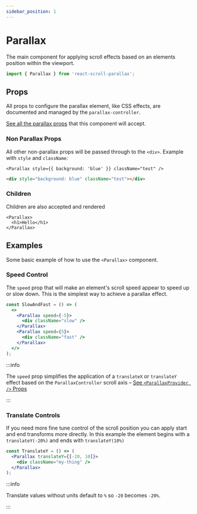 ```yaml
---
sidebar_position: 1
---
```


# Parallax

The main component for applying scroll effects based on an elements position within the viewport.

```jsx
import { Parallax } from 'react-scroll-parallax';
```

## Props

All props to configure the parallax element, like CSS effects, are documented and managed by the `parallax-controller`.

[See all the parallax props](/docs/usage/parallax-props) that this component will accept.

### Non Parallax Props

All other non-parallax props will be passed through to the `<div>`. Example with `style` and `className`:

```tsx
<Parallax style={{ background: 'blue' }} className="test" />
```

```html title="Output HTML"
<div style="background: blue" className="test"></div>
```

### Children

Children are also accepted and rendered

```tsx
<Parallax>
  <h1>Hello</h1>
</Parallax>
```

## Examples

Some basic example of how to use the `<Parallax>` component.

### Speed Control

The `speed` prop that will make an element's scroll speed appear to speed up or slow down. This is the simplest way to achieve a parallax effect.

```jsx
const SlowAndFast = () => (
  <>
    <Parallax speed={-5}>
      <div className="slow" />
    </Parallax>
    <Parallax speed={5}>
      <div className="fast" />
    </Parallax>
  </>
);
```

:::info

The `speed` prop simplifies the application of a `translateX` or `translateY` effect based on the `ParallaxController` scroll axis – [See `<ParallaxProvider />` Props](/docs/usage/components/parallax-provider#parallaxprovider-props)

:::

### Translate Controls

If you need more fine tune control of the scroll position you can apply start and end transforms more directly. In this example the element begins with a `translateY(-20%)` and ends with `translateY(10%)`

```jsx
const TranslateY = () => (
  <Parallax translateY={[-20, 10]}>
    <div className="my-thing" />
  </Parallax>
);
```

:::info

Translate values without units default to `%` so `-20` becomes `-20%`.

:::
